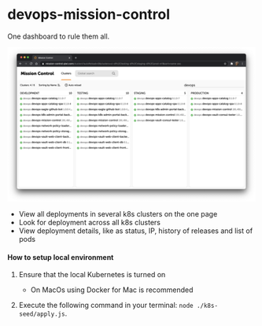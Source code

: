 # devops-mission-control #

One dashboard to rule them all.

![Screenshot of the Clusters page](doc/images/clusters-page.png)

* View all deployments in several k8s clusters on the one page
* Look for deployment across all k8s clusters
* View deployment details, like as status, IP, history of releases and list of pods

#### How to setup local environment ####

1. Ensure that the local Kubernetes is turned on
   - On MacOs using Docker for Mac is recommended

2. Execute the following command in your terminal: `node ./k8s-seed/apply.js`.
